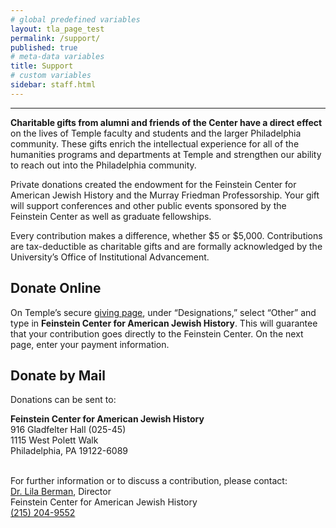 ```yaml
---
# global predefined variables
layout: tla_page_test
permalink: /support/
published: true
# meta-data variables
title: Support
# custom variables
sidebar: staff.html
---
```

___

**Charitable gifts from alumni and friends of the Center have a direct effect** on the lives of Temple faculty and students and the larger Philadelphia community. These gifts enrich the intellectual experience for all of the humanities programs and departments at Temple and strengthen our ability to reach out into the Philadelphia community.

Private donations created the endowment for the Feinstein Center for American Jewish History and the Murray Friedman Professorship. Your gift will support conferences and other public events sponsored by the Feinstein Center as well as graduate fellowships.

Every contribution makes a difference, whether $5 or $5,000. Contributions are tax-deductible as charitable gifts and are formally acknowledged by the University’s Office of Institutional Advancement.

## Donate Online
On Temple’s secure [giving page](https://secure.imodules.com/s/705/giving/2col.aspx?sid=705&gid=1&pgid=3813&cid=5100), under “Designations,” select “Other” and type in **Feinstein Center for American Jewish History**. This will guarantee that your contribution goes directly to the Feinstein Center. On the next page, enter your payment information.

## Donate by Mail
Donations can be sent to:

**Feinstein Center for American Jewish History**<br>
916 Gladfelter Hall (025-45)<br>
1115 West Polett Walk<br>
Philadelphia, PA 19122-6089<br><br>

For further information or to discuss a contribution, please contact:<br>
[Dr. Lila Berman](https://liberalarts.temple.edu/academics/faculty/corwin-berman-lila), Director<br>
Feinstein Center for American Jewish History<br>
[(215) 204-9552](tel:2152049552)<br>
